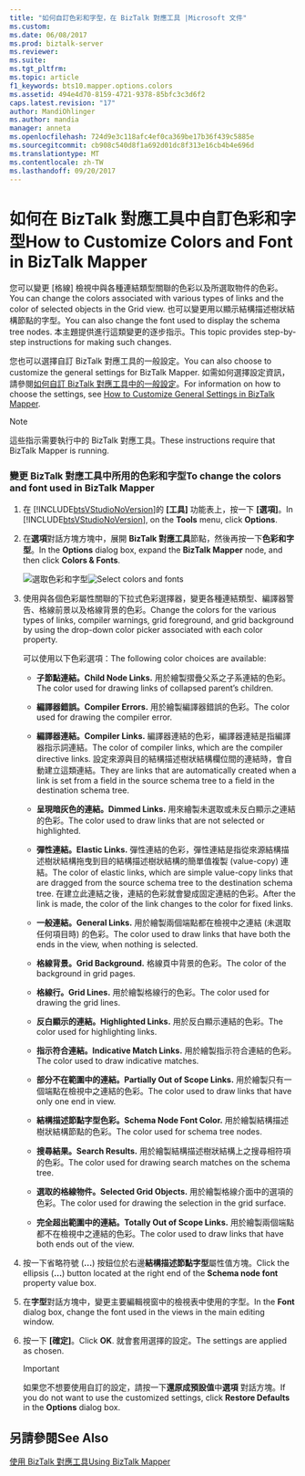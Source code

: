 ```yaml
---
title: "如何自訂色彩和字型，在 BizTalk 對應工具 |Microsoft 文件"
ms.custom: 
ms.date: 06/08/2017
ms.prod: biztalk-server
ms.reviewer: 
ms.suite: 
ms.tgt_pltfrm: 
ms.topic: article
f1_keywords: bts10.mapper.options.colors
ms.assetid: 494e4d70-8159-4721-9378-85bfc3c3d6f2
caps.latest.revision: "17"
author: MandiOhlinger
ms.author: mandia
manager: anneta
ms.openlocfilehash: 724d9e3c118afc4ef0ca369be17b36f439c5885e
ms.sourcegitcommit: cb908c540d8f1a692d01dc8f313e16cb4b4e696d
ms.translationtype: MT
ms.contentlocale: zh-TW
ms.lasthandoff: 09/20/2017
---
```

# <a name="how-to-customize-colors-and-font-in-biztalk-mapper"></a><span data-ttu-id="72d85-102">如何在 BizTalk 對應工具中自訂色彩和字型</span><span class="sxs-lookup"><span data-stu-id="72d85-102">How to Customize Colors and Font in BizTalk Mapper</span></span>
<span data-ttu-id="72d85-103">您可以變更 [格線] 檢視中與各種連結類型關聯的色彩以及所選取物件的色彩。</span><span class="sxs-lookup"><span data-stu-id="72d85-103">You can change the colors associated with various types of links and the color of selected objects in the Grid view.</span></span> <span data-ttu-id="72d85-104">也可以變更用以顯示結構描述樹狀結構節點的字型。</span><span class="sxs-lookup"><span data-stu-id="72d85-104">You can also change the font used to display the schema tree nodes.</span></span> <span data-ttu-id="72d85-105">本主題提供進行這類變更的逐步指示。</span><span class="sxs-lookup"><span data-stu-id="72d85-105">This topic provides step-by-step instructions for making such changes.</span></span>  
  
 <span data-ttu-id="72d85-106">您也可以選擇自訂 BizTalk 對應工具的一般設定。</span><span class="sxs-lookup"><span data-stu-id="72d85-106">You can also choose to customize the general settings for BizTalk Mapper.</span></span> <span data-ttu-id="72d85-107">如需如何選擇設定資訊，請參閱[如何自訂 BizTalk 對應工具中的一般設定](../core/how-to-customize-general-settings-in-biztalk-mapper.md)。</span><span class="sxs-lookup"><span data-stu-id="72d85-107">For information on how to choose the settings, see [How to Customize General Settings in BizTalk Mapper](../core/how-to-customize-general-settings-in-biztalk-mapper.md).</span></span>  
  
> [!NOTE]
>  <span data-ttu-id="72d85-108">這些指示需要執行中的 BizTalk 對應工具。</span><span class="sxs-lookup"><span data-stu-id="72d85-108">These instructions require that BizTalk Mapper is running.</span></span>  
  
### <a name="to-change-the-colors-and-font-used-in-biztalk-mapper"></a><span data-ttu-id="72d85-109">變更 BizTalk 對應工具中所用的色彩和字型</span><span class="sxs-lookup"><span data-stu-id="72d85-109">To change the colors and font used in BizTalk Mapper</span></span>  
  
1.  <span data-ttu-id="72d85-110">在 [!INCLUDE[btsVStudioNoVersion](../includes/btsvstudionoversion-md.md)]的 **[工具]** 功能表上，按一下 **[選項]**。</span><span class="sxs-lookup"><span data-stu-id="72d85-110">In [!INCLUDE[btsVStudioNoVersion](../includes/btsvstudionoversion-md.md)], on the **Tools** menu, click **Options**.</span></span>  
  
2.  <span data-ttu-id="72d85-111">在**選項**對話方塊方塊中，展開  **BizTalk 對應工具**節點，然後再按一下**色彩和字型**。</span><span class="sxs-lookup"><span data-stu-id="72d85-111">In the **Options** dialog box, expand the **BizTalk Mapper** node, and then click **Colors & Fonts**.</span></span>  
  
     <span data-ttu-id="72d85-112">![選取色彩和字型](../core/media/colorsfonts-options.gif "ColorsFonts_Options")</span><span class="sxs-lookup"><span data-stu-id="72d85-112">![Select colors and fonts](../core/media/colorsfonts-options.gif "ColorsFonts_Options")</span></span>  
  
3.  <span data-ttu-id="72d85-113">使用與各個色彩屬性關聯的下拉式色彩選擇器，變更各種連結類型、編譯器警告、格線前景以及格線背景的色彩。</span><span class="sxs-lookup"><span data-stu-id="72d85-113">Change the colors for the various types of links, compiler warnings, grid foreground, and grid background by using the drop-down color picker associated with each color property.</span></span>  
  
     <span data-ttu-id="72d85-114">可以使用以下色彩選項：</span><span class="sxs-lookup"><span data-stu-id="72d85-114">The following color choices are available:</span></span>  
  
    -   <span data-ttu-id="72d85-115">**子節點連結。**</span><span class="sxs-lookup"><span data-stu-id="72d85-115">**Child Node Links.**</span></span> <span data-ttu-id="72d85-116">用於繪製摺疊父系之子系連結的色彩。</span><span class="sxs-lookup"><span data-stu-id="72d85-116">The color used for drawing links of collapsed parent’s children.</span></span>  
  
    -   <span data-ttu-id="72d85-117">**編譯器錯誤。**</span><span class="sxs-lookup"><span data-stu-id="72d85-117">**Compiler Errors.**</span></span> <span data-ttu-id="72d85-118">用於繪製編譯器錯誤的色彩。</span><span class="sxs-lookup"><span data-stu-id="72d85-118">The color used for drawing the compiler error.</span></span>  
  
    -   <span data-ttu-id="72d85-119">**編譯器連結。**</span><span class="sxs-lookup"><span data-stu-id="72d85-119">**Compiler Links.**</span></span> <span data-ttu-id="72d85-120">編譯器連結的色彩，編譯器連結是指編譯器指示詞連結。</span><span class="sxs-lookup"><span data-stu-id="72d85-120">The color of compiler links, which are the compiler directive links.</span></span> <span data-ttu-id="72d85-121">設定來源與目的結構描述樹狀結構欄位間的連結時，會自動建立這類連結。</span><span class="sxs-lookup"><span data-stu-id="72d85-121">They are links that are automatically created when a link is set from a field in the source schema tree to a field in the destination schema tree.</span></span>  
  
    -   <span data-ttu-id="72d85-122">**呈現暗灰色的連結。**</span><span class="sxs-lookup"><span data-stu-id="72d85-122">**Dimmed Links.**</span></span> <span data-ttu-id="72d85-123">用來繪製未選取或未反白顯示之連結的色彩。</span><span class="sxs-lookup"><span data-stu-id="72d85-123">The color used to draw links that are not selected or highlighted.</span></span>  
  
    -   <span data-ttu-id="72d85-124">**彈性連結。**</span><span class="sxs-lookup"><span data-stu-id="72d85-124">**Elastic Links.**</span></span> <span data-ttu-id="72d85-125">彈性連結的色彩，彈性連結是指從來源結構描述樹狀結構拖曳到目的結構描述樹狀結構的簡單值複製 (value-copy) 連結。</span><span class="sxs-lookup"><span data-stu-id="72d85-125">The color of elastic links, which are simple value-copy links that are dragged from the source schema tree to the destination schema tree.</span></span> <span data-ttu-id="72d85-126">在建立此連結之後，連結的色彩就會變成固定連結的色彩。</span><span class="sxs-lookup"><span data-stu-id="72d85-126">After the link is made, the color of the link changes to the color for fixed links.</span></span>  
  
    -   <span data-ttu-id="72d85-127">**一般連結。**</span><span class="sxs-lookup"><span data-stu-id="72d85-127">**General Links.**</span></span> <span data-ttu-id="72d85-128">用於繪製兩個端點都在檢視中之連結 (未選取任何項目時) 的色彩。</span><span class="sxs-lookup"><span data-stu-id="72d85-128">The color used to draw links that have both the ends in the view, when nothing is selected.</span></span>  
  
    -   <span data-ttu-id="72d85-129">**格線背景。**</span><span class="sxs-lookup"><span data-stu-id="72d85-129">**Grid Background.**</span></span> <span data-ttu-id="72d85-130">格線頁中背景的色彩。</span><span class="sxs-lookup"><span data-stu-id="72d85-130">The color of the background in grid pages.</span></span>  
  
    -   <span data-ttu-id="72d85-131">**格線行。**</span><span class="sxs-lookup"><span data-stu-id="72d85-131">**Grid Lines.**</span></span> <span data-ttu-id="72d85-132">用於繪製格線行的色彩。</span><span class="sxs-lookup"><span data-stu-id="72d85-132">The color used for drawing the grid lines.</span></span>  
  
    -   <span data-ttu-id="72d85-133">**反白顯示的連結。**</span><span class="sxs-lookup"><span data-stu-id="72d85-133">**Highlighted Links.**</span></span> <span data-ttu-id="72d85-134">用於反白顯示連結的色彩。</span><span class="sxs-lookup"><span data-stu-id="72d85-134">The color used for highlighting links.</span></span>  
  
    -   <span data-ttu-id="72d85-135">**指示符合連結。**</span><span class="sxs-lookup"><span data-stu-id="72d85-135">**Indicative Match Links.**</span></span> <span data-ttu-id="72d85-136">用於繪製指示符合連結的色彩。</span><span class="sxs-lookup"><span data-stu-id="72d85-136">The color used to draw indicative matches.</span></span>  
  
    -   <span data-ttu-id="72d85-137">**部分不在範圍中的連結。**</span><span class="sxs-lookup"><span data-stu-id="72d85-137">**Partially Out of Scope Links.**</span></span> <span data-ttu-id="72d85-138">用於繪製只有一個端點在檢視中之連結的色彩。</span><span class="sxs-lookup"><span data-stu-id="72d85-138">The color used to draw links that have only one end in view.</span></span>  
  
    -   <span data-ttu-id="72d85-139">**結構描述節點字型色彩。**</span><span class="sxs-lookup"><span data-stu-id="72d85-139">**Schema Node Font Color.**</span></span> <span data-ttu-id="72d85-140">用於繪製結構描述樹狀結構節點的色彩。</span><span class="sxs-lookup"><span data-stu-id="72d85-140">The color used for schema tree nodes.</span></span>  
  
    -   <span data-ttu-id="72d85-141">**搜尋結果。**</span><span class="sxs-lookup"><span data-stu-id="72d85-141">**Search Results.**</span></span> <span data-ttu-id="72d85-142">用於繪製結構描述樹狀結構上之搜尋相符項的色彩。</span><span class="sxs-lookup"><span data-stu-id="72d85-142">The color used for drawing search matches on the schema tree.</span></span>  
  
    -   <span data-ttu-id="72d85-143">**選取的格線物件。**</span><span class="sxs-lookup"><span data-stu-id="72d85-143">**Selected Grid Objects.**</span></span> <span data-ttu-id="72d85-144">用於繪製格線介面中的選項的色彩。</span><span class="sxs-lookup"><span data-stu-id="72d85-144">The color used for drawing the selection in the grid surface.</span></span>  
  
    -   <span data-ttu-id="72d85-145">**完全超出範圍中的連結。**</span><span class="sxs-lookup"><span data-stu-id="72d85-145">**Totally Out of Scope Links.**</span></span> <span data-ttu-id="72d85-146">用於繪製兩個端點都不在檢視中之連結的色彩。</span><span class="sxs-lookup"><span data-stu-id="72d85-146">The color used to draw links that have both ends out of the view.</span></span>  
  
4.  <span data-ttu-id="72d85-147">按一下省略符號 (**...**) 按鈕位於右邊**結構描述節點字型**屬性值方塊。</span><span class="sxs-lookup"><span data-stu-id="72d85-147">Click the ellipsis (**…**) button located at the right end of the **Schema node font** property value box.</span></span>  
  
5.  <span data-ttu-id="72d85-148">在**字型**對話方塊中，變更主要編輯視窗中的檢視表中使用的字型。</span><span class="sxs-lookup"><span data-stu-id="72d85-148">In the **Font** dialog box, change the font used in the views in the main editing window.</span></span>  
  
6.  <span data-ttu-id="72d85-149">按一下 **[確定]**。</span><span class="sxs-lookup"><span data-stu-id="72d85-149">Click **OK**.</span></span> <span data-ttu-id="72d85-150">就會套用選擇的設定。</span><span class="sxs-lookup"><span data-stu-id="72d85-150">The settings are applied as chosen.</span></span>  
  
    > [!IMPORTANT]
    >  <span data-ttu-id="72d85-151">如果您不想要使用自訂的設定，請按一下**還原成預設值**中**選項** 對話方塊。</span><span class="sxs-lookup"><span data-stu-id="72d85-151">If you do not want to use the customized settings, click **Restore Defaults** in the **Options** dialog box.</span></span>  
  
## <a name="see-also"></a><span data-ttu-id="72d85-152">另請參閱</span><span class="sxs-lookup"><span data-stu-id="72d85-152">See Also</span></span>  
 [<span data-ttu-id="72d85-153">使用 BizTalk 對應工具</span><span class="sxs-lookup"><span data-stu-id="72d85-153">Using BizTalk Mapper</span></span>](../core/using-biztalk-mapper.md)